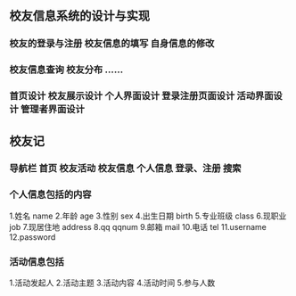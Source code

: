 ## 校友信息系统的设计与实现

###  校友的登录与注册   校友信息的填写   自身信息的修改

###  校友信息查询  校友分布 ……

###  首页设计  校友展示设计  个人界面设计   登录注册页面设计 活动界面设计   管理者界面设计

## 校友记

###  导航栏  首页 校友活动  校友信息  个人信息    登录、注册  搜索



###  个人信息包括的内容
1.姓名  name
2.年龄  age
3.性别  sex
4.出生日期   birth
5.专业班级  class
6.现职业  job
7.现居住地  address
8.qq   qqnum
9.邮箱  mail
10.电话 tel
11.username
12.password
###  活动信息包括
1.活动发起人
2.活动主题
3.活动内容
4.活动时间
5.参与人数







